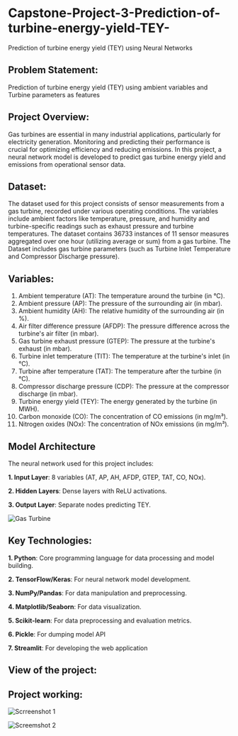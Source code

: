 # Capstone-Project-3-Prediction-of-turbine-energy-yield-TEY-
Prediction of turbine energy yield (TEY) using Neural Networks

## Problem Statement:
Prediction of turbine energy yield (TEY) using ambient variables and Turbine parameters as features

## Project Overview:
Gas turbines are essential in many industrial applications, particularly for electricity generation. Monitoring and predicting their performance is crucial for optimizing efficiency and reducing emissions. In this project, a neural network model is developed to predict gas turbine energy yield and emissions from operational sensor data.

## Dataset:
The dataset used for this project consists of sensor measurements from a gas turbine, recorded under various operating conditions. The variables include ambient factors like temperature, pressure, and humidity and turbine-specific readings such as exhaust pressure and turbine temperatures. The dataset contains 36733 instances of 11 sensor measures aggregated over one hour (utilizing average or sum) from a gas turbine. The Dataset includes gas turbine parameters (such as Turbine Inlet Temperature and Compressor Discharge pressure).

## Variables:
1. Ambient temperature (AT): The temperature around the turbine (in °C).
2. Ambient pressure (AP): The pressure of the surrounding air (in mbar).
3. Ambient humidity (AH): The relative humidity of the surrounding air (in %).
4. Air filter difference pressure (AFDP): The pressure difference across the turbine's air filter (in mbar).
5. Gas turbine exhaust pressure (GTEP): The pressure at the turbine's exhaust (in mbar).
6. Turbine inlet temperature (TIT): The temperature at the turbine's inlet (in °C).
7. Turbine after temperature (TAT): The temperature after the turbine (in °C).
8. Compressor discharge pressure (CDP): The pressure at the compressor discharge (in mbar).
9. Turbine energy yield (TEY): The energy generated by the turbine (in MWH).
10. Carbon monoxide (CO): The concentration of CO emissions (in mg/m³).
11. Nitrogen oxides (NOx): The concentration of NOx emissions (in mg/m³).

## Model Architecture
The neural network used for this project includes:

**1. Input Layer**: 8 variables (AT, AP, AH, AFDP, GTEP, TAT, CO, NOx).

**2. Hidden Layers**: Dense layers with ReLU activations.

**3. Output Layer**: Separate nodes predicting TEY.

![Gas Turbine](https://github.com/user-attachments/assets/98c113c2-790e-4455-ad24-ae482426825a)


## Key Technologies:
**1. Python**: Core programming language for data processing and model building.

**2. TensorFlow/Keras**: For neural network model development.

**3. NumPy/Pandas**: For data manipulation and preprocessing.

**4. Matplotlib/Seaborn**: For data visualization.

**5. Scikit-learn**: For data preprocessing and evaluation metrics.

**6. Pickle**: For dumping model API

**7. Streamlit**: For developing the web application

## View of the project:


## Project working:

![Scrreenshot 1](https://github.com/user-attachments/assets/79942e12-a300-4262-9eac-5c7a61db30a6)

![Screemshot 2](https://github.com/user-attachments/assets/9b7aa638-05f2-47a7-94b4-7465010a26e2)

